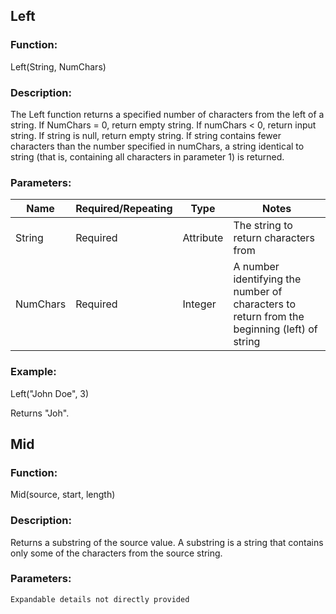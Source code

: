 ## Left

### Function: 
Left(String, NumChars)

### Description: 
The Left function returns a specified number of characters from the left of a string. If NumChars = 0, return empty string. If numChars < 0, return input string. If string is null, return empty string. If string contains fewer characters than the number specified in numChars, a string identical to string (that is, containing all characters in parameter 1) is returned.

### Parameters:

| Name     | Required/Repeating | Type     | Notes                              |
|----------|--------------------|----------|------------------------------------|
| String   | Required           | Attribute| The string to return characters from |
| NumChars | Required           | Integer  | A number identifying the number of characters to return from the beginning (left) of string |

### Example: 
Left("John Doe", 3)

Returns "Joh".

## Mid

### Function: 
Mid(source, start, length)

### Description: 
Returns a substring of the source value. A substring is a string that contains only some of the characters from the source string.

### Parameters:

```mermaid
Expandable details not directly provided
```